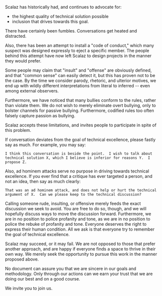 Scalaz has historically had, and continues to advocate for:

- the highest quality of technical solution possible
- inclusion that drives towards this goal.

There have certainly been fumbles.  Conversations get heated and distracted.

Also, there has been an attempt to install a "code of conduct," which many
suspect was designed expressly to eject a specific member.  The people behind
this attempt have now left Scalaz to design projects in the manner they would
prefer.

Some people may claim that "insult" and "offense" are obviously defined, and
that "common sense" can easily detect it, but this has proven not to be the
case.  By the time we consider parody, rhetoric, and ulterior motives, we end
up with wildly different interpretations from literal to inferred -- even among
external observers.

Furthermore, we have noticed that many bullies conform to the rules, rather
than violate them.  We do not wish to merely eliminate overt bullying, only to
bolster channels for passive bullying.  Furthermore, codified rules too often
falsely capture passion as bullying.

Scalaz accepts these limitations, and invites people to participate in spite of
this problem.

If conversation deviates from the goal of technical excellence, please fastly
say as much.  For example, you may say:

    I think this conversation is beside the point.  I wish to talk about
    technical solution X, which I believe is inferior for reasons Y.  I
    propose Z.

Also, ad hominem attacks serve no purpose in driving towards technical
excellence.  If you ever find that a critique has ever targeted a person, and
not an idea, then say as much clearly:

    That was an ad hominem attack, and does not help or hurt the technical
    argument of X.  Can we please keep to the technical discussion?

Calling someone rude, insulting, or offensive merely feeds the exact discussion
we seek to avoid.  You are free to do so, though, and we will hopefully discuss
ways to move the discussion forward.  Furthermore, we are in no position to
police profanity and tone, as we are in no position to police the rebuke of
profanity and tone.  Everyone deserves the right to express their human
condition.  All we ask is that everyone try to remember the goal of technical
excellence.

Scalaz may succeed, or it may fail.  We are not opposed to those that prefer
another approach, and are happy if everyone finds a space to thrive in their
own way.  We merely seek the opportunity to pursue this work in the manner
proposed above.

No document can assure you that we are sincere in our goals and methodology.
Only through our actions can we earn your trust that we are doing our best and
on a good course.

We invite you to join us.
